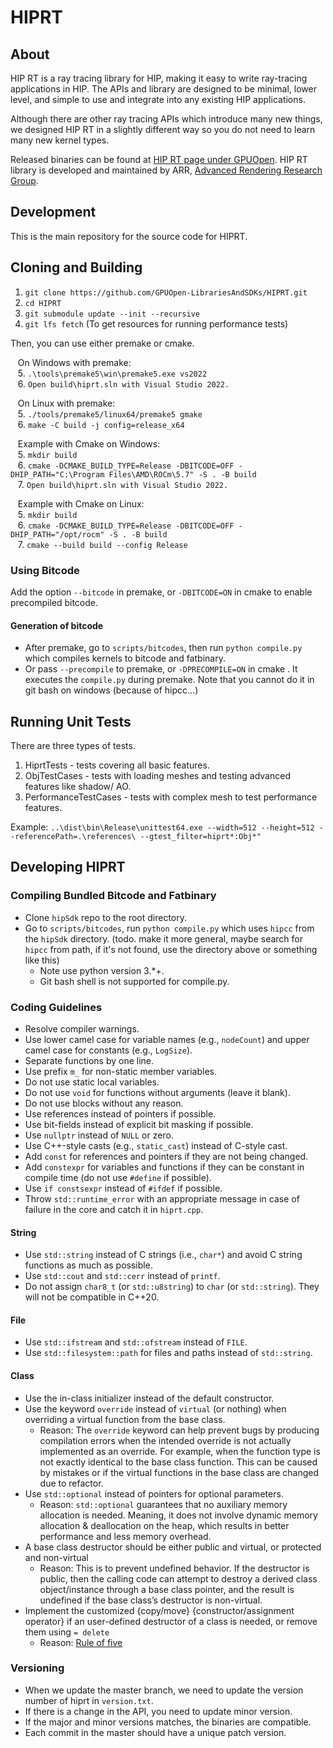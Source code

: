 # HIPRT

## About 
HIP RT is a ray tracing library for HIP, making it easy to write ray-tracing applications in HIP. The APIs and library are designed to be minimal, lower level, and simple to use and integrate into any existing HIP applications.

Although there are other ray tracing APIs which introduce many new things, we designed HIP RT in a slightly different way so you do not need to learn many new kernel types.

Released binaries can be found at [HIP RT page under GPUOpen](https://gpuopen.com/hiprt/).
HIP RT library is developed and maintained by ARR, [Advanced Rendering Research Group](https://gpuopen.com/advanced-rendering-research/). 

## Development

This is the main repository for the source code for HIPRT.

## Cloning and Building 

1. `git clone https://github.com/GPUOpen-LibrariesAndSDKs/HIPRT.git`
2. `cd HIPRT`
3. `git submodule update --init --recursive`
4. `git lfs fetch` (To get resources for running performance tests)

Then, you can use either premake or cmake.
   
&nbsp;&nbsp;&nbsp;On Windows with premake:  
&nbsp;&nbsp;&nbsp;5. `.\tools\premake5\win\premake5.exe vs2022`  
&nbsp;&nbsp;&nbsp;6. `Open build\hiprt.sln with Visual Studio 2022.`  

&nbsp;&nbsp;&nbsp;On Linux with premake:  
&nbsp;&nbsp;&nbsp;5. `./tools/premake5/linux64/premake5 gmake`  
&nbsp;&nbsp;&nbsp;6. `make -C build -j config=release_x64`  

&nbsp;&nbsp;&nbsp;Example with Cmake on Windows:  
&nbsp;&nbsp;&nbsp;5. `mkdir build`  
&nbsp;&nbsp;&nbsp;6. `cmake -DCMAKE_BUILD_TYPE=Release -DBITCODE=OFF -DHIP_PATH="C:\Program Files\AMD\ROCm\5.7" -S . -B build`  
&nbsp;&nbsp;&nbsp;7. `Open build\hiprt.sln with Visual Studio 2022.`  

&nbsp;&nbsp;&nbsp;Example with Cmake on Linux:  
&nbsp;&nbsp;&nbsp;5. `mkdir build`  
&nbsp;&nbsp;&nbsp;6. `cmake -DCMAKE_BUILD_TYPE=Release -DBITCODE=OFF -DHIP_PATH="/opt/rocm" -S . -B build`  
&nbsp;&nbsp;&nbsp;7. `cmake --build build --config Release`  




### Using Bitcode
Add the option `--bitcode` in premake, or `-DBITCODE=ON` in cmake to enable precompiled bitcode. 

#### Generation of bitcode
- After premake, go to `scripts/bitcodes`, then run `python compile.py` which compiles kernels to bitcode and fatbinary.
- Or pass `--precompile` to premake, or `-DPRECOMPILE=ON` in cmake . It executes the `compile.py` during premake. Note that you cannot do it in git bash on windows (because of hipcc...)


## Running Unit Tests

There are three types of tests. 
1. HiprtTests           - tests covering all basic features.
2. ObjTestCases         - tests with loading meshes and testing advanced features like shadow/ AO.
3. PerformanceTestCases - tests with complex mesh to test performance features.

Example: `..\dist\bin\Release\unittest64.exe --width=512 --height=512 --referencePath=.\references\ --gtest_filter=hiprt*:Obj*" `

## Developing HIPRT

### Compiling Bundled Bitcode and Fatbinary 
- Clone `hipSdk` repo to the root directory.
- Go to `scripts/bitcodes`, run `python compile.py` which uses `hipcc` from the `hipSdk` directory. (todo. make it more general, maybe search for `hipcc` from path, if it's not found, use the directory above or something like this)
	- Note use python version 3.*+.
	- Git bash shell is not supported for compile.py.

### Coding Guidelines
- Resolve compiler warnings.
- Use lower camel case for variable names (e.g., `nodeCount`) and upper camel case for constants (e.g., `LogSize`).
- Separate functions by one line.
- Use prefix `m_` for non-static member variables.
- Do not use static local variables.
- Do not use `void` for functions without arguments (leave it blank).
- Do not use blocks without any reason.
- Use references instead of pointers if possible.
- Use bit-fields instead of explicit bit masking if possible.
- Use `nullptr` instead of `NULL` or zero.
- Use C++-style casts (e.g., `static_cast`) instead of C-style cast.
- Add `const` for references and pointers if they are not being changed.
- Add `constexpr` for variables and functions if they can be constant in compile time (do not use `#define` if possible).
- Use `if constsexpr` instead of `#ifdef` if possible.
- Throw `std::runtime_error` with an appropriate message in case of failure in the core and catch it in `hiprt.cpp`.

#### String
- Use `std::string` instead of C strings (i.e., `char*`) and avoid C string functions as much as possible.
- Use `std::cout` and `std::cerr` instead of `printf`.
- Do not assign `char8_t` (or `std::u8string`) to `char` (or `std::string`). They will not be compatible in C++20.

#### File
- Use `std::ifstream` and `std::ofstream` instead of `FILE`.
- Use `std::filesystem::path` for files and paths instead of `std::string`.

#### Class
- Use the in-class initializer instead of the default constructor.
- Use the keyword `override` instead of `virtual` (or nothing) when overriding a virtual function from the base class.
  - Reason: The `override` keyword can help prevent bugs by producing compilation errors when the intended override is not actually implemented as an override. For example, when the function type is not exactly identical to the base class function. This can be caused by mistakes or if the virtual functions in the base class are changed due to refactor.
- Use `std::optional` instead of pointers for optional parameters.
  - Reason: `std::optional` guarantees that no auxiliary memory allocation is needed. Meaning, it does not involve dynamic memory allocation & deallocation on the heap, which results in better performance and less memory overhead.
- A base class destructor should be either public and virtual, or protected and non-virtual
  - Reason: This is to prevent undefined behavior. If the destructor is public, then the calling code can attempt to destroy a derived class object/instance through a base class pointer, and the result is undefined if the base class’s destructor is non-virtual.
- Implement the customized {copy/move} {constructor/assignment operator} if an user-defined destructor of a class is needed, or remove them using `= delete`
  - Reason: [Rule of five](https://en.cppreference.com/w/cpp/language/rule_of_three)

### Versioning
- When we update the master branch, we need to update the version number of hiprt in `version.txt`.
- If there is a change in the API, you need to update minor version. 
- If the major and minor versions matches, the binaries are compatible. 
- Each commit in the master should have a unique patch version. 
